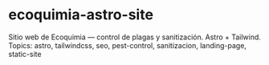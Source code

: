 # ecoquimia-astro-site
Sitio web de Ecoquimia — control de plagas y sanitización. Astro + Tailwind.  Topics: astro, tailwindcss, seo, pest-control, sanitizacion, landing-page, static-site
